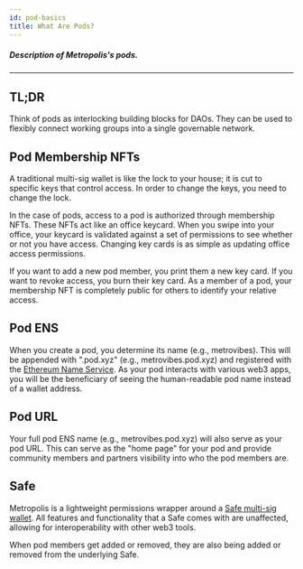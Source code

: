 ```yaml
---
id: pod-basics
title: What Are Pods?
---
```


##### Description of Metropolis's pods.

---

## TL;DR

Think of pods as interlocking building blocks for DAOs. They can be used to flexibly connect working groups into a single governable network. 

## Pod Membership NFTs

A traditional multi-sig wallet is like the lock to your house; it is cut to specific keys that control access. In order to change the keys, you need to change the lock.

In the case of pods, access to a pod is authorized through membership NFTs. These NFTs act like an office keycard. When you swipe into your office, your keycard is validated against a set of permissions to see whether or not you have access. Changing key cards is as simple as updating office access permissions.

If you want to add a new pod member, you print them a new key card. If you want to revoke access, you burn their key card. As a member of a pod, your membership NFT is completely public for others to identify your relative access.

## Pod ENS

When you create a pod, you determine its name (e.g., metrovibes). This will be appended with ".pod.xyz" (e.g., metrovibes.pod.xyz) and registered with the [Ethereum Name Service](https://ens.domains/). As your pod interacts with various web3 apps, you will be the beneficiary of seeing the human-readable pod name instead of a wallet address.

## Pod URL

Your full pod ENS name (e.g., metrovibes.pod.xyz) will also serve as your pod URL. This can serve as the "home page" for your pod and provide community members and partners visibility into who the pod members are. 

## Safe

Metropolis is a lightweight permissions wrapper around a [Safe multi-sig wallet](https://gnosis-safe.io/). All features and functionality that a Safe comes with are unaffected, allowing for interoperability with other web3 tools. 

When pod members get added or removed, they are also being added or removed from the underlying Safe.